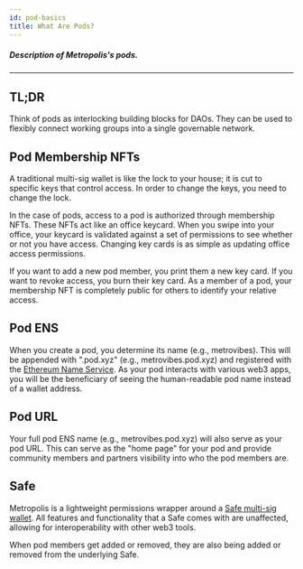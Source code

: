 ```yaml
---
id: pod-basics
title: What Are Pods?
---
```


##### Description of Metropolis's pods.

---

## TL;DR

Think of pods as interlocking building blocks for DAOs. They can be used to flexibly connect working groups into a single governable network. 

## Pod Membership NFTs

A traditional multi-sig wallet is like the lock to your house; it is cut to specific keys that control access. In order to change the keys, you need to change the lock.

In the case of pods, access to a pod is authorized through membership NFTs. These NFTs act like an office keycard. When you swipe into your office, your keycard is validated against a set of permissions to see whether or not you have access. Changing key cards is as simple as updating office access permissions.

If you want to add a new pod member, you print them a new key card. If you want to revoke access, you burn their key card. As a member of a pod, your membership NFT is completely public for others to identify your relative access.

## Pod ENS

When you create a pod, you determine its name (e.g., metrovibes). This will be appended with ".pod.xyz" (e.g., metrovibes.pod.xyz) and registered with the [Ethereum Name Service](https://ens.domains/). As your pod interacts with various web3 apps, you will be the beneficiary of seeing the human-readable pod name instead of a wallet address.

## Pod URL

Your full pod ENS name (e.g., metrovibes.pod.xyz) will also serve as your pod URL. This can serve as the "home page" for your pod and provide community members and partners visibility into who the pod members are. 

## Safe

Metropolis is a lightweight permissions wrapper around a [Safe multi-sig wallet](https://gnosis-safe.io/). All features and functionality that a Safe comes with are unaffected, allowing for interoperability with other web3 tools. 

When pod members get added or removed, they are also being added or removed from the underlying Safe.